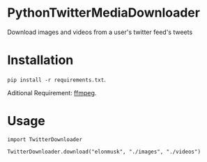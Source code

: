 # PythonTwitterMediaDownloader
Download images and videos from a user's twitter feed's tweets


Installation
============

`pip install -r requirements.txt`.

Aditional Requirement: [ffmpeg](https://ffmpeg.org/).

Usage
=====

`import TwitterDownloader`

`TwitterDownloader.download("elonmusk", "./images", "./videos")`

